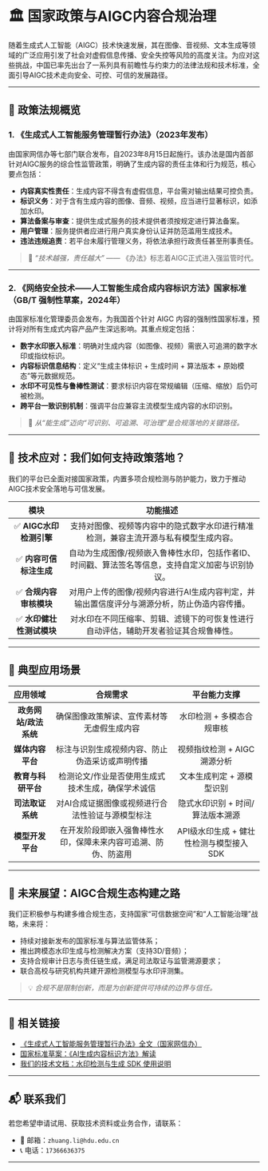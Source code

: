 # 🏛️ 国家政策与AIGC内容合规治理  

随着生成式人工智能（AIGC）技术快速发展，其在图像、音视频、文本生成等领域的广泛应用引发了社会对虚假信息传播、安全失控等风险的高度关注。为应对这些挑战，中国已率先出台了一系列具有前瞻性与约束力的法律法规和技术标准，全面引导AIGC技术走向安全、可控、可信的发展路径。

---

## 📜 政策法规概览

### 1. 《生成式人工智能服务管理暂行办法》（2023年发布）
由国家网信办等七部门联合发布，自2023年8月15日起施行。该办法是国内首部针对AIGC服务的综合性监管政策，明确了生成内容的责任主体和行为规范，核心要点包括：

- **内容真实性责任**：生成内容不得含有虚假信息，平台需对输出结果可控负责。
- **标识义务**：对于含有生成内容的图像、音频、视频，应当进行显著标识，如添加水印。
- **算法备案与审查**：提供生成式服务的技术提供者须按规定进行算法备案。
- **用户管理**：服务提供者应进行用户真实身份认证并防范滥用生成技术。
- **违法违规追责**：若平台未履行管理义务，将依法承担行政责任甚至刑事责任。

> 📌 *“技术越强，责任越大”* —— 《办法》标志着AIGC正式进入强监管时代。

---

### 2. 《网络安全技术——人工智能生成合成内容标识方法》国家标准（GB/T 强制性草案，2024年）

由国家标准化管理委员会发布，为我国首个针对 AIGC 内容的强制性国家标准，预计将对所有生成式内容产品产生深远影响。其重点规定包括：

- **数字水印嵌入标准**：明确对生成内容（如图像、视频）需嵌入可追溯的数字水印或指纹标识。
- **内容标识信息结构**：定义“生成主体标识 + 生成时间 + 算法版本 + 原始模态”等元数据规范。
- **水印不可见性与鲁棒性测试**：要求标识内容在常规编辑（压缩、缩放）后仍可被检测。
- **跨平台一致识别机制**：强调平台应兼容主流模型生成内容的水印识别。

> 🧩 *从“能生成”迈向“可识别、可追溯、可治理”是合规落地的关键路径。*

---

## 🧠 技术应对：我们如何支持政策落地？

我们的平台已全面对接国家政策，内置多项合规检测与防护能力，致力于推动AIGC技术安全落地与可信发展。

| 模块                     | 功能描述                                          |                                               
|:------------------------:|:----------------------------------------------------------------------------------------------:|
| ✅ **AIGC水印检测引擎**   | 支持对图像、视频等内容中的隐式数字水印进行精准检测，兼容主流开源与私有模型生成内容。                        |
| ✅ **内容可信标注生成**   | 自动为生成图像/视频嵌入鲁棒性水印，包括作者ID、时间戳、算法签名等信息，支持自定义加密与识别协议。                   |
| ✅ **合规内容审核模块**   | 对用户上传的图像/视频内容进行AI生成内容判定，并输出置信度评分与溯源分析，防止伪造内容传播。                     |
| ✅ **水印健壮性测试模块** | 对水印在不同压缩率、剪辑、滤镜下的可恢复性进行自动评估，辅助开发者验证其合规鲁棒性。                    |

---

## 🧩 典型应用场景

| 应用领域             | 合规需求                                                           | 平台能力支撑                                                  |
|:----------------------:|:--------------------------------------------------------------------:|:---------------------------------------------------------------:|
| **政务网站/政法系统** | 确保图像政策解读、宣传素材等无虚假生成内容                       | 水印检测 + 多模态合规审核                                    |
| **媒体内容平台**     | 标注与识别生成视频内容、防止伪造采访或声明传播                   | 视频指纹检测 + AIGC溯源分析                                  |
| **教育与科研平台**   | 检测论文/作业是否使用生成式技术生成，确保学术诚信                 | 文本生成判定 + 源模型识别                                    |
| **司法取证系统**     | 对AI合成证据图像或视频进行合法性验证与源模型标注                 | 隐式水印识别 + 时间/算法版本溯源                             |
| **模型开发平台**     | 在开发阶段即嵌入强鲁棒性水印，保障未来内容可追溯、防伪、防盗用     | API级水印生成 + 健壮性检测与模型接入 SDK                     |

---

## 🧭 未来展望：AIGC合规生态构建之路

我们正积极参与构建多维合规生态，支持国家“可信数据空间”和“人工智能治理”战略，未来将：

- 持续对接新发布的国家标准与算法监管体系；
- 推出跨模态水印生成与检测解决方案（支持3D/音频）；
- 支持合规审计日志与责任链生成，满足司法取证与监管溯源要求；
- 联合高校与研究机构共建开源检测模型与水印评测集。

> 💡 *合规不是限制创新，而是为创新提供可持续的边界与信任。*

---

## 📎 相关链接

- [《生成式人工智能服务管理暂行办法》全文（国家网信办）](http://www.cac.gov.cn/2023-07/13/c_1690898327029107.htm)
- [国家标准草案：《AI生成内容标识方法》解读](https://std.samr.gov.cn/gb/search/gbDetailed?id=301E0388CB75788DE06397BE0A0AE1B4)
- [我们的技术文档：水印检测与生成 SDK 使用说明](./docs/sdk/watermark.md)

---

## 📬 联系我们

若您希望申请试用、获取技术资料或业务合作，请联系：

- 📧 邮箱：`zhuang.li@hdu.edu.cn`   
- 📞 电话：`17366636375`

---

